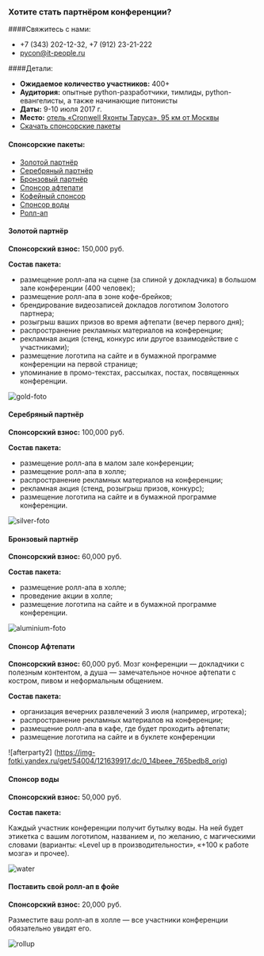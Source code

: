 ### Хотите стать партнёром конференции? 

####Свяжитесь с нами:
* +7 (343) 202-12-32, +7 (912) 23-21-222
* pycon@it-people.ru

####Детали:
* <b>Ожидаемое количество участников:</b> 400+
* <b>Аудитория:</b> опытные python-разработчики, тимлиды, python-евангелисты, а также начинающие питонисты
* <b>Даты:</b> 9-10 июля 2017 г.
* <b>Место:</b> [отель «Cronwell Яхонты Таруса», 95 км от Москвы](http://tarusa-kurort.ru)
* [Скачать спонсорские пакеты](https://www.dropbox.com/s/b7ukl1f3ofx9dp8/pycon%202016_all_new%20%281%29.pdf?dl=0)

#### Спонсорские пакеты:
* [Золотой партнёр](#gold)
* [Серебряный партнёр](#silver)
* [Бронзовый партнёр](#bronze)
* [Спонсор афтепати](#afterparty)
* [Кофейный спонсор](#coffee)
* [Спонсор воды](#water)
* [Ролл-ап](#roll-up)

<h4 id="gold"> Золотой партнёр</h4>
<b>Спонсорский взнос:</b> 150,000 руб.	

<b>Состав пакета:</b>

* размещение ролл-апа на сцене (за спиной у докладчика) в большом зале конференции (400 человек);
* размещение ролл-апа в зоне кофе-брейков;
* брендирование видеозаписей докладов логотипом Золотого партнера;
* розыгрыш ваших призов во время афтепати (вечер первого дня);
* распространение рекламных материалов на конференции;
* рекламная акция (стенд, конкурс или другое взаимодействие с участниками);
* размещение логотипа на сайте и в бумажной программе конференции на первой странице;
* упоминание в промо-текстах, рассылках, постах, посвященных конференции.

![gold-foto](https://img-fotki.yandex.ru/get/53301/121639917.dc/0_14beea_f1d20a8d_orig)

<h4 id="silver"> Серебряный партнёр</h4>
<b>Спонсорский взнос:</b> 100,000 руб.	

<b>Состав пакета:</b>

* размещение ролл-апа в малом зале конференции;
* размещение ролл-апа в холле;
* распространение рекламных материалов на конференции;
* рекламная акция (стенд, розыгрыш призов, конкурс);
* размещение логотипа на сайте и в бумажной программе конференции.

![silver-foto](https://img-fotki.yandex.ru/get/54306/121639917.dc/0_14beeb_bc7d7fcf_orig)

<h4 id="bronze"> Бронзовый партнёр</h4>
<b>Спонсорский взнос:</b> 60,000 руб.	

<b>Состав пакета:</b>

* размещение ролл-апа в холле;
* проведение акции в холле;
* размещение логотипа на сайте и в бумажной программе конференции.

![aluminium-foto](https://img-fotki.yandex.ru/get/62935/121639917.dc/0_14bef0_c75137f4_orig)

<h4 id="afterparty"> Спонсор Афтепати</h4>
<b>Спонсорский взнос:</b> 60,000 руб.	
Мозг конференции — докладчики с полезным контентом, а душа — замечательное ночное афтепати с костром, пивом и неформальным общением. 

<b>Состав пакета:</b>

* организация вечерних развлечений 3 июля (например, игротека);
* распространение рекламных материалов на конференции;
* размещение ролл-апа в кафе, где будет проходить афтепати;
* размещение логотипа на сайте и в буклете конференции

![afterparty2] (https://img-fotki.yandex.ru/get/54004/121639917.dc/0_14beee_765bedb8_orig)

<h4 id="water"> Спонсор воды</h4>
<b>Спонсорский взнос:</b> 50,000 руб.	

<b>Состав пакета:</b>

Каждый участник конференции получит бутылку воды. На ней будет этикетка с вашим логотипом, названием и, по желанию, с магическими словами (варианты: «Level up в производительности», «+100 к работе мозга» и прочее). 

![water](https://img-fotki.yandex.ru/get/54306/121639917.dc/0_14beed_74b0e657_orig)
 
<h4 id="roll-up"> Поставить свой ролл-ап в фойе</h4>
<b>Спонсорский взнос:</b> 20,000 руб.	

Разместите ваш ролл-ап в холле — все участники конференции обязательно увидят его. 

![rollup](https://img-fotki.yandex.ru/get/48278/121639917.dc/0_14beef_c3e16487_orig)
